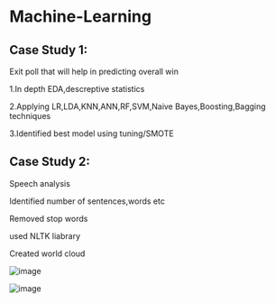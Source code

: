 # Machine-Learning

## Case Study 1: 

Exit poll that will help in predicting overall win

1.In depth EDA,descreptive statistics

2.Applying LR,LDA,KNN,ANN,RF,SVM,Naive Bayes,Boosting,Bagging techniques

3.Identified best model using tuning/SMOTE

## Case Study 2: 

Speech analysis

Identified number of sentences,words etc

Removed stop words

used NLTK liabrary

Created world cloud

![image](https://user-images.githubusercontent.com/58662408/114985602-9cfa1580-9eb0-11eb-9f27-e40dfe621dc7.png)

![image](https://user-images.githubusercontent.com/58662408/114985627-a4b9ba00-9eb0-11eb-956c-39f7600bccc4.png)


